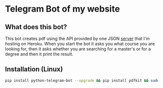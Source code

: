 # Telegram Bot of my website
## What does this bot?
This bot creates pdf using the API provided by one JSON [server](https://github.com/ludotosk/json-corsi-fastify) that I'm hosting on Heroku. When you start the bot it asks you what course you are looking for, then it asks whether you are searching for a master's or for a degree and then it print the result.
## Installation (Linux)
```bash
pip install python-telegram-bot --upgrade && pip install pdfkit && sudo apt-get install wkhtmltopdf && pip install dotenv && pip install py-dotenv
```
